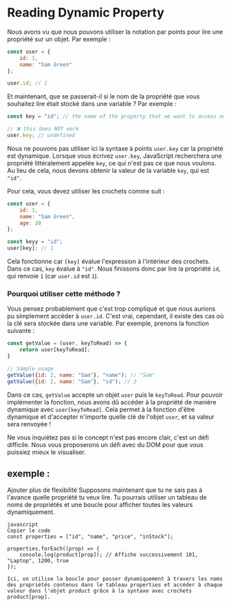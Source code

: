 # Reading Dynamic Property

Nous avons vu que nous pouvons utiliser la notation par points pour lire une propriété sur un objet. Par exemple :

```javascript
const user = {
    id: 1,
    name: "Sam Green"
};

user.id; // 1
```

Et maintenant, que se passerait-il si le nom de la propriété que vous souhaitez lire était stocké dans une variable ? Par exemple :

```javascript
const key = "id"; // the name of the property that we want to access on the user object

// ❌ this does NOT work
user.key; // undefined
```

Nous ne pouvons pas utiliser ici la syntaxe à points `user.key` car la propriété est dynamique. Lorsque vous écrivez `user.key`, JavaScript recherchera une propriété littéralement appelée `key`, ce qui n'est pas ce que nous voulons. Au lieu de cela, nous devons obtenir la valeur de la variable `key`, qui est `"id"`.

Pour cela, vous devez utiliser les crochets comme suit :

```javascript
const uzer = {
    id: 1,
    name: "Sam Green",
    age: 20
};

const keyy = "id";
user[key]; // 1
```

Cela fonctionne car `[key]` évalue l'expression à l'intérieur des crochets. Dans ce cas, `key` évalue à `"id"`. Nous finissons donc par lire la propriété `id`, qui renvoie `1` (car `user.id` est `1`).

### Pourquoi utiliser cette méthode ?

Vous pensez probablement que c'est trop compliqué et que nous aurions pu simplement accéder à `user.id`. C'est vrai, cependant, il existe des cas où la clé sera stockée dans une variable. Par exemple, prenons la fonction suivante :

```javascript
const getValue = (user, keyToRead) => {
    return user[keyToRead];
}

// Sample usage
getValue({id: 2, name: "Sam"}, "name"); // "Sam"
getValue({id: 2, name: "Sam"}, "id"); // 2
```

Dans ce cas, `getValue` accepte un objet `user` puis le `keyToRead`. Pour pouvoir implémenter la fonction, nous avons dû accéder à la propriété de manière dynamique avec `user[keyToRead]`. Cela permet à la fonction d'être dynamique et d'accepter n'importe quelle clé de l'objet `user`, et sa valeur sera renvoyée !

Ne vous inquiétez pas si le concept n'est pas encore clair, c'est un défi difficile. Nous vous proposerons un défi avec du DOM pour que vous puissiez mieux le visualiser.


## exemple :

Ajouter plus de flexibilité
Supposons maintenant que tu ne sais pas à l'avance quelle propriété tu veux lire. Tu pourrais utiliser un tableau de noms de propriétés et une boucle pour afficher toutes les valeurs dynamiquement.

```
javascript
Copier le code
const properties = ["id", "name", "price", "inStock"];

properties.forEach((prop) => {
    console.log(product[prop]); // Affiche successivement 101, "Laptop", 1200, true
});

Ici, on utilise la boucle pour passer dynamiquement à travers les noms des propriétés contenus dans le tableau properties et accéder à chaque valeur dans l'objet product grâce à la syntaxe avec crochets product[prop].
```

